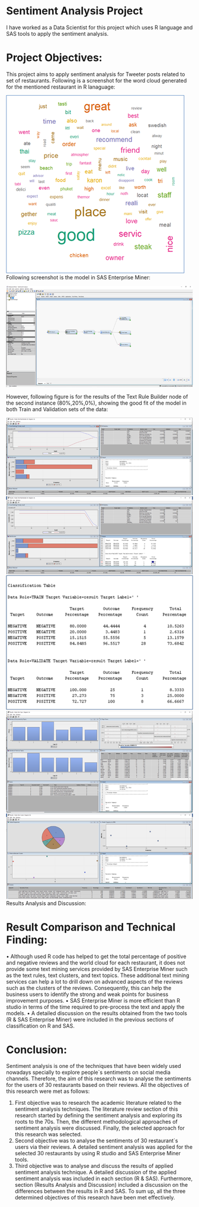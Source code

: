 # Sentiment Analysis Project
I have worked as a Data Scientist for this project which uses R language and SAS tools to apply the sentiment analysis.
# Project Objectives:
This project aims to apply sentiment analysis for Tweeter posts related to set of restaurants.
Following is a screenshot for the word cloud generated for the mentioned restaurant in R lanaguage:

![Sample Graph](https://github.com/mutawakel-oss/Sentiment_Analysis_Project/blob/main/Picture14.png)
Following screenshot is the model in SAS Enterprise Miner:

![Sample Graph](https://github.com/mutawakel-oss/Sentiment_Analysis_Project/blob/main/Picture15.png)

However, following figure is for the results of the Text Rule Builder node of the second instance (80%,20%,0%), showing the good fit of the model in both Train and Validation sets of the data:

![Sample Graph](https://github.com/mutawakel-oss/Sentiment_Analysis_Project/blob/main/Picture16.png)
![Sample Graph](https://github.com/mutawakel-oss/Sentiment_Analysis_Project/blob/main/Picture18.png)
![Sample Graph](https://github.com/mutawakel-oss/Sentiment_Analysis_Project/blob/main/Picture19.png)
![Sample Graph](https://github.com/mutawakel-oss/Sentiment_Analysis_Project/blob/main/Picture20.png)
![Sample Graph](https://github.com/mutawakel-oss/Sentiment_Analysis_Project/blob/main/Picture21.png)
Results Analysis and Discussion:
#	Result Comparison and Technical Finding:
•	Although used R code has helped to get the total percentage of positive and negative reviews and the world cloud for each restaurant, it does not provide some text mining services provided by SAS Enterprise Miner such as the text rules, text clusters, and text topics. These additional text mining services can help a lot to drill down on advanced aspects of the reviews such as the clusters of the reviews. Consequently, this can help the business users to identify the strong and weak points for business improvement purposes.
•	SAS Enterprise Miner is more efficient than R studio in terms of the time required to pre-process the text and apply the models.
•	A detailed discussion on the results obtained from the two tools (R & SAS Enterprise Miner) were included in the previous sections of classification on R and SAS.
#	Conclusion:
Sentiment analysis is one of the techniques that have been widely used nowadays specially to explore people`s sentiments on social media channels. Therefore, the aim of this research was to analyse the sentiments for the users of 30 restaurants based on their reviews. 
All the objectives of this research were met as follows:
1)	First objective was to research the academic literature related to the sentiment analysis techniques. The literature review section of this research started by defining the sentiment analysis and exploring its roots to the 70s. Then, the different methodological approaches of sentiment analysis were discussed. Finally, the selected approach for this research was selected.
2)	Second objective was to analyse the sentiments of 30 restaurant`s users via their reviews. A detailed sentiment analysis was applied for the selected 30 restaurants by using R studio and SAS Enterprise Miner tools.
3)	Third objective was to analyse and discuss the results of applied sentiment analysis technique. A detailed discussion of the applied sentiment analysis was included in each section (R & SAS). Furthermore, section (Results Analysis and Discussion) included a discussion on the differences between the results in R and SAS.
To sum up, all the three determined objectives of this research have been met effectively.
